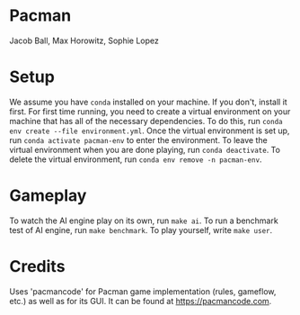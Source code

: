 # Pacman
Jacob Ball, Max Horowitz, Sophie Lopez

# Setup
We assume you have `conda` installed on your machine. If you don't, install it first.
For first time running, you need to create a virtual environment on your machine that has all of the necessary dependencies. To do this, run `conda env create --file environment.yml`.
Once the virtual environment is set up, run `conda activate pacman-env` to enter the environment.
To leave the virtual environment when you are done playing, run `conda deactivate`.
To delete the virtual environment, run `conda env remove -n pacman-env`.

# Gameplay
To watch the AI engine play on its own, run `make ai`.
To run a benchmark test of AI engine, run `make benchmark`.
To play yourself, write `make user`.

# Credits
Uses 'pacmancode' for Pacman game implementation (rules, gameflow, etc.) as well as for its GUI. It can be found at https://pacmancode.com.